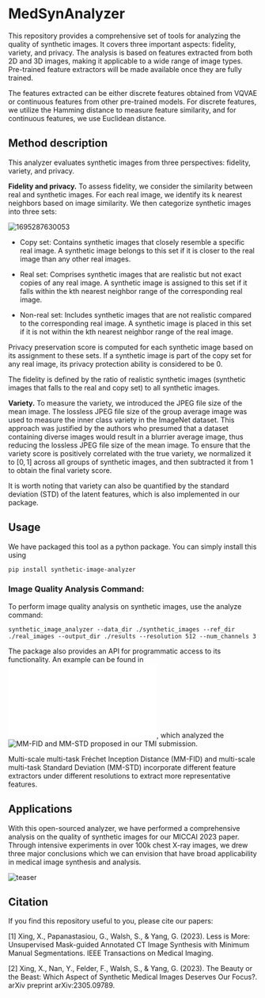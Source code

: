 #  MedSynAnalyzer

This repository provides a comprehensive set of tools for analyzing the quality of synthetic images. It covers three important aspects: fidelity, variety, and privacy. The analysis is based on features extracted from both 2D and 3D images, making it applicable to a wide range of image types. Pre-trained feature extractors will be made available once they are fully trained.

The features extracted can be either discrete features obtained from VQVAE or continuous features from other pre-trained models. For discrete features, we utilize the Hamming distance to measure feature similarity, and for continuous features, we use Euclidean distance. 

## Method description
This analyzer evaluates synthetic images from three perspectives: fidelity, variety, and privacy.

**Fidelity and privacy.**
To assess fidelity, we consider the similarity between real and synthetic images. For each real image, we identify its k nearest neighbors based on image similarity. We then categorize synthetic images into three sets:


![1695287630053](https://github.com/ayanglab/MedSynAnalyzer/assets/30890745/60ed90a1-a90f-44f1-b445-14a310e76063)



- Copy set: Contains synthetic images that closely resemble a specific real image. A synthetic image belongs to this set if it is closer to the real image than any other real images.

- Real set: Comprises synthetic images that are realistic but not exact copies of any real image. A synthetic image is assigned to this set if it falls within the kth nearest neighbor range of the corresponding real image.

- Non-real set: Includes synthetic images that are not realistic compared to the corresponding real image. A synthetic image is placed in this set if it is not within the kth nearest neighbor range of the real image.

Privacy preservation score is computed for each synthetic image based on its assignment to these sets. If a synthetic image is part of the copy set for any real image, its privacy protection ability is considered to be 0.

The fidelity is defined by the ratio of realistic synthetic images (synthetic images that falls to the real and copy set) to all synthetic images. 


**Variety.** To measure the variety, we introduced the JPEG file size of the mean image. The lossless JPEG file size of the group average image was used to measure the inner class variety in the ImageNet dataset. This approach was justified by the authors who presumed that a dataset containing diverse images would result in a blurrier average image, thus reducing the lossless JPEG file size of the mean image. To ensure that the variety score is positively correlated with the true variety, we normalized it to $[0,1]$ across all groups of synthetic images, and then subtracted it from 1 to obtain the final variety score. 

It is worth noting that variety can also be quantified by the standard deviation (STD) of the latent features, which is also implemented in our package. 


## Usage

We have packaged this tool as a python package. You can simply install this using
```
pip install synthetic-image-analyzer
```

### Image Quality Analysis Command:
To perform image quality analysis on synthetic images, use the analyze command:
```
synthetic_image_analyzer --data_dir ./synthetic_images --ref_dir ./real_images --output_dir ./results --resolution 512 --num_channels 3
```

The package also provides an API for programmatic access to its functionality. An example can be found in ![demo.py](./demo.py), which analyzed the ![MM-FID and MM-STD](https://ieeexplore.ieee.org/abstract/document/10077525) proposed in our TMI submission. 

Multi-scale multi-task Fréchet Inception Distance (MM-FID) and multi-scale multi-task Standard Deviation (MM-STD) incorporate different feature extractors under different resolutions to extract more representative features.

## Applications 
With this open-sourced analyzer, we have performed a comprehensive analysis on the quality of synthetic images for our MICCAI 2023 paper. Through intensive experiments in over 100k chest X-ray images, we drew three major conclusions which we can envision that have broad applicability in medical image synthesis and analysis.

![teaser](https://github.com/ayanglab/MedSynAnalyzer/assets/30890745/fe8f4343-6568-40d6-931d-d91681586fb7)


## Citation
If you find this repository useful to you, please cite our papers:

[1] Xing, X., Papanastasiou, G., Walsh, S., & Yang, G. (2023). Less is More: Unsupervised Mask-guided Annotated CT Image Synthesis with Minimum Manual Segmentations. IEEE Transactions on Medical Imaging.

[2] Xing, X., Nan, Y., Felder, F., Walsh, S., & Yang, G. (2023). The Beauty or the Beast: Which Aspect of Synthetic Medical Images Deserves Our Focus?. arXiv preprint arXiv:2305.09789.
